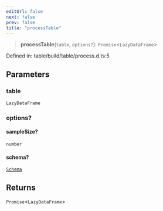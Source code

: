 ```yaml
---
editUrl: false
next: false
prev: false
title: "processTable"
---
```


> **processTable**(`table`, `options?`): `Promise`\<`LazyDataFrame`\>

Defined in: table/build/table/process.d.ts:5

## Parameters

### table

`LazyDataFrame`

### options?

#### sampleSize?

`number`

#### schema?

[`Schema`](/reference/dpkit/schema/)

## Returns

`Promise`\<`LazyDataFrame`\>
